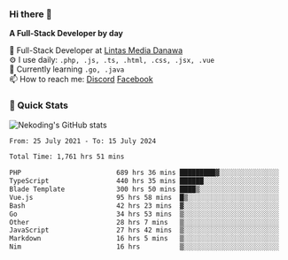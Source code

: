 ### Hi there 👋

**A Full-Stack Developer by day**

🔭 Full-Stack Developer at [Lintas Media Danawa](https://www.lintasmediadanawa.com/)  
⚙️ I use daily: `.php, .js, .ts, .html, .css, .jsx, .vue`  
🌱 Currently learning `.go, .java`  
📫 How to reach me: [Discord](https://discordapp.com/users/984448732999327766)  [Facebook](https://fb.me/tyvandi)  

### 🚀 Quick Stats  

![Nekoding's GitHub stats](https://github-readme-stats.vercel.app/api?username=nekoding&show_icons=true)

<!--START_SECTION:waka-->

```txt
From: 25 July 2021 - To: 15 July 2024

Total Time: 1,761 hrs 51 mins

PHP                        689 hrs 36 mins █████████▓░░░░░░░░░░░░░░░   38.53 %
TypeScript                 440 hrs 35 mins ██████░░░░░░░░░░░░░░░░░░░   24.61 %
Blade Template             300 hrs 50 mins ████▒░░░░░░░░░░░░░░░░░░░░   16.81 %
Vue.js                     95 hrs 58 mins  █▒░░░░░░░░░░░░░░░░░░░░░░░   05.36 %
Bash                       42 hrs 23 mins  ▓░░░░░░░░░░░░░░░░░░░░░░░░   02.37 %
Go                         34 hrs 53 mins  ▒░░░░░░░░░░░░░░░░░░░░░░░░   01.95 %
Other                      28 hrs 7 mins   ▒░░░░░░░░░░░░░░░░░░░░░░░░   01.57 %
JavaScript                 27 hrs 42 mins  ▒░░░░░░░░░░░░░░░░░░░░░░░░   01.55 %
Markdown                   16 hrs 5 mins   ▒░░░░░░░░░░░░░░░░░░░░░░░░   00.90 %
Nim                        16 hrs          ▒░░░░░░░░░░░░░░░░░░░░░░░░   00.89 %
```

<!--END_SECTION:waka-->

<!--
**nekoding/nekoding** is a ✨ _special_ ✨ repository because its `README.md` (this file) appears on your GitHub profile.

Here are some ideas to get you started:

- 🔭 I’m currently working on ...
- 🌱 I’m currently learning ...
- 👯 I’m looking to collaborate on ...
- 🤔 I’m looking for help with ...
- 💬 Ask me about ...
- 📫 How to reach me: ...
- 😄 Pronouns: ...
- ⚡ Fun fact: ...
-->
